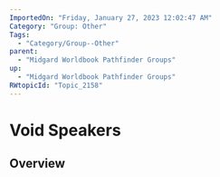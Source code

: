 ```yaml
---
ImportedOn: "Friday, January 27, 2023 12:02:47 AM"
Category: "Group: Other"
Tags:
  - "Category/Group--Other"
parent:
  - "Midgard Worldbook Pathfinder Groups"
up:
  - "Midgard Worldbook Pathfinder Groups"
RWtopicId: "Topic_2158"
---
```

# Void Speakers
## Overview
